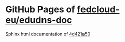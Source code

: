 GitHub Pages of [fedcloud-eu/edudns-doc](https://github.com/fedcloud-eu/edudns-doc.git)
===
Sphinx html documentation of [4d421a50](https://github.com/fedcloud-eu/edudns-doc/tree/4d421a50199fe4d3b084057408abd7b08a1170b4)

